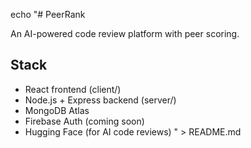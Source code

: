 echo "# PeerRank

An AI-powered code review platform with peer scoring.

## Stack
- React frontend (client/)
- Node.js + Express backend (server/)
- MongoDB Atlas
- Firebase Auth (coming soon)
- Hugging Face (for AI code reviews)
" > README.md
